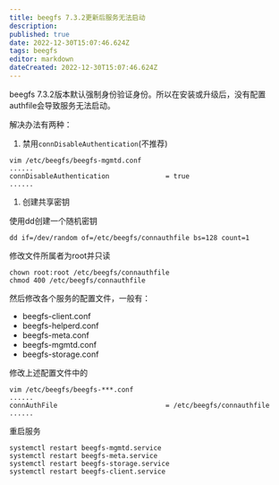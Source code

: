```yaml
---
title: beegfs 7.3.2更新后服务无法启动
description: 
published: true
date: 2022-12-30T15:07:46.624Z
tags: beegfs
editor: markdown
dateCreated: 2022-12-30T15:07:46.624Z
---
```




beegfs 7.3.2版本默认强制身份验证身份。所以在安装或升级后，没有配置authfile会导致服务无法启动。

解决办法有两种：

1. 禁用`connDisableAuthentication`(不推荐)

```
vim /etc/beegfs/beegfs-mgmtd.conf
......
connDisableAuthentication              = true
......
```

1. 创建共享密钥

使用dd创建一个随机密钥

```
dd if=/dev/random of=/etc/beegfs/connauthfile bs=128 count=1
```

修改文件所属者为root并只读

```
chown root:root /etc/beegfs/connauthfile
chmod 400 /etc/beegfs/connauthfile
```

然后修改各个服务的配置文件，一般有：

- beegfs-client.conf
- beegfs-helperd.conf
- beegfs-meta.conf
- beegfs-mgmtd.conf
- beegfs-storage.conf

修改上述配置文件中的

```
vim /etc/beegfs/beegfs-***.conf
......
connAuthFile                           = /etc/beegfs/connauthfile
......
```

重启服务

```
systemctl restart beegfs-mgmtd.service
systemctl restart beegfs-meta.service
systemctl restart beegfs-storage.service
systemctl restart beegfs-client.service
```